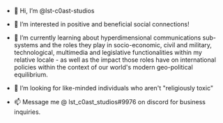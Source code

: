 - 👋 Hi, I’m @lst-c0ast-studios

- 👀 I’m interested in positive and beneficial social connections!

- 🌱 I’m currently learning about hyperdimensional communications sub-systems and the roles they play in socio-economic, civil and military, technological, multimedia and legislative functionalities within my relative locale - as well as the impact those roles have on international policies within the context of our world's modern geo-political equilibrium.

- 💞️ I’m looking for like-minded individuals who aren't "religiously toxic"

- 📫 Message me @ lst_c0ast_studios#9976 on discord for business inquiries.

<!---
• I am an author. I am currently working on some books at the moment. One is a kitchen recipe book, another is a self help book and I have a puzzle book in the making.

• I network in business internationally.

• commercial radio work • ghost writing • illusions • coding • live audio dubs • mixing & mastering audio • audio remixes • audio edits • booking • 
instrumental performance • general promotions • photography • digital art • comics • security

# I have studied many subjects and various fields of science - here is a list of them in no particular order. Feel free to ask me questions.

• Social Civil & Political Sciences • Computer Science • Arts and Music • Anthropology • Philosophy • Theology • Linguistics 
• Literature • Comedy • Transliteration and Translation • History • Advertising in Psychology • Sound Design 
• Production in Multimedia, Television and Radio • Learning Theory • Business • Law • Mycology • Dendrology • 
General Field Identification and Foraging • Technology in Research and Development • Economics • Therapy 
• Hypnosis • Auto-Hypnosis • Infrastructure • Cultural, Local and International Affairs • Neurosciences 
• City Planning • System Theory • Economics • Civil Engineering • Reverse Engineering • Social Engineering 
• Illusionist Techniques (performance) • Theoretical Physics • Metaphysics • Quantum Mechanics • Current Affairs
--->
